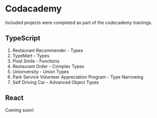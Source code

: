 # Codacademy
Included projects were completed as part of the codecademy trainings.

## TypeScript

1. Restaurant Recommender - Types
2. TypeMart - Types
3. Pixel Smile - Functions
4. Restaurant Order - Complex Types
5. Unionversity - Union Types
6. Park Service Volunteer Appreciation Program - Type Narrowing
7. Self Driving Car - Advanced Object Types

## React
Coming soon!
